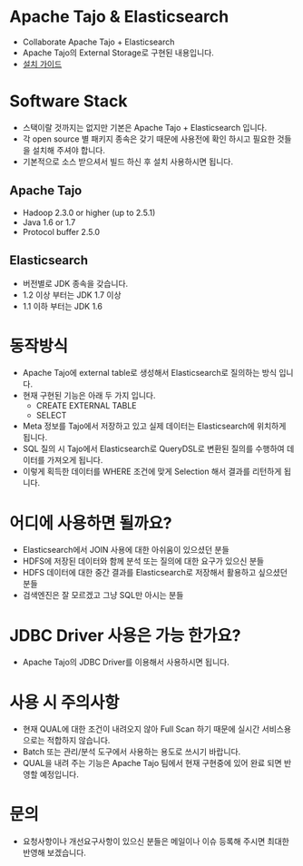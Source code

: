 # Apache Tajo & Elasticsearch
* Collaborate Apache Tajo + Elasticsearch
* Apache Tajo의 External Storage로 구현된 내용입니다.
* [설치 가이드](https://github.com/gruter/tajo-elasticsearch/blob/master/README.md)

# Software Stack
* 스택이랄 것까지는 없지만 기본은 Apache Tajo + Elasticsearch 입니다.
* 각 open source 별 패키지 종속은 갖기 때문에 사용전에 확인 하시고 필요한 것들을 설치해 주셔야 합니다.
* 기본적으로 소스 받으셔서 빌드 하신 후 설치 사용하시면 됩니다.

## Apache Tajo
* Hadoop 2.3.0 or higher (up to 2.5.1)
* Java 1.6 or 1.7
* Protocol buffer 2.5.0

## Elasticsearch
* 버전별로 JDK 종속을 갖습니다.
* 1.2 이상 부터는 JDK 1.7 이상
* 1.1 이하 부터는 JDK 1.6

# 동작방식
* Apache Tajo에 external table로 생성해서 Elasticsearch로 질의하는 방식 입니다.
* 현재 구현된 기능은 아래 두 가지 입니다.
  * CREATE EXTERNAL TABLE
  * SELECT
* Meta 정보를 Tajo에서 저장하고 있고 실제 데이터는 Elasticsearch에 위치하게 됩니다.
* SQL 질의 시 Tajo에서 Elasticsearch로 QueryDSL로 변환된 질의를 수행하여 데이터를 가져오게 됩니다.
* 이렇게 획득한 데이터를 WHERE 조건에 맞게 Selection 해서 결과를 리턴하게 됩니다.

# 어디에 사용하면 될까요?
* Elasticsearch에서 JOIN 사용에 대한 아쉬움이 있으셨던 분들
* HDFS에 저장된 데이터와 함께 분석 또는 질의에 대한 요구가 있으신 분들
* HDFS 데이터에 대한 중간 결과를 Elasticsearch로 저장해서 활용하고 싶으셨던 분들
* 검색엔진은 잘 모르겠고 그냥 SQL만 아시는 분들

# JDBC Driver 사용은 가능 한가요?
* Apache Tajo의 JDBC Driver를 이용해서 사용하시면 됩니다.

# 사용 시 주의사항
* 현재 QUAL에 대한 조건이 내려오지 않아 Full Scan 하기 때문에 실시간 서비스용으로는 적합하지 않습니다.
* Batch 또는 관리/분석 도구에서 사용하는 용도로 쓰시기 바랍니다.
* QUAL을 내려 주는 기능은 Apache Tajo 팀에서 현재 구현중에 있어 완료 되면 반영할 예정입니다.

# 문의
* 요청사항이나 개선요구사항이 있으신 분들은 메일이나 이슈 등록해 주시면 최대한 반영해 보겠습니다.